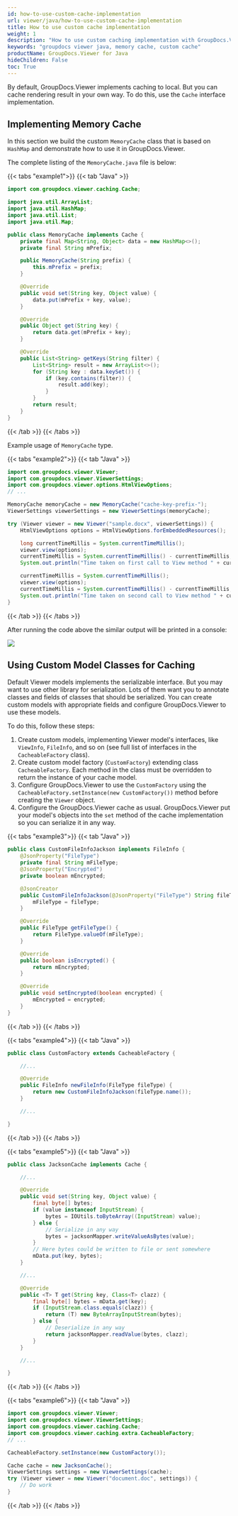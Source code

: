 ```yaml
---
id: how-to-use-custom-cache-implementation
url: viewer/java/how-to-use-custom-cache-implementation
title: How to use custom cache implementation
weight: 1
description: "How to use custom caching implementation with GroupDocs.Viewer using Java."
keywords: "groupdocs viewer java, memory cache, custom cache" 
productName: GroupDocs.Viewer for Java
hideChildren: False
toc: True
---
```


By default, GroupDocs.Viewer implements caching to local. But you can cache rendering result in your own way. To do this, use the `Cache` interface implementation.

## Implementing Memory Cache

In this section we build the custom `MemoryCache` class that is based on `HashMap` and demonstrate how to use it in GroupDocs.Viewer.

The complete listing of the `MemoryCache.java` file is below:

{{< tabs "example1">}}
{{< tab "Java" >}}
```java
import com.groupdocs.viewer.caching.Cache;

import java.util.ArrayList;
import java.util.HashMap;
import java.util.List;
import java.util.Map;

public class MemoryCache implements Cache {
    private final Map<String, Object> data = new HashMap<>();
    private final String mPrefix;

    public MemoryCache(String prefix) {
        this.mPrefix = prefix;
    }

    @Override
    public void set(String key, Object value) {
        data.put(mPrefix + key, value);
    }

    @Override
    public Object get(String key) {
        return data.get(mPrefix + key);
    }

    @Override
    public List<String> getKeys(String filter) {
        List<String> result = new ArrayList<>();
        for (String key : data.keySet()) {
            if (key.contains(filter)) {
                result.add(key);
            }
        }
        return result;
    }
}
```
{{< /tab >}}
{{< /tabs >}}

Example usage of `MemoryCache` type.

{{< tabs "example2">}}
{{< tab "Java" >}}
```java
import com.groupdocs.viewer.Viewer;
import com.groupdocs.viewer.ViewerSettings;
import com.groupdocs.viewer.options.HtmlViewOptions;
// ...

MemoryCache memoryCache = new MemoryCache("cache-key-prefix-");
ViewerSettings viewerSettings = new ViewerSettings(memoryCache);

try (Viewer viewer = new Viewer("sample.docx", viewerSettings)) {
    HtmlViewOptions options = HtmlViewOptions.forEmbeddedResources();

    long currentTimeMillis = System.currentTimeMillis();
    viewer.view(options);
    currentTimeMillis = System.currentTimeMillis() - currentTimeMillis;
    System.out.println("Time taken on first call to View method " + currentTimeMillis + " (ms).");

    currentTimeMillis = System.currentTimeMillis();
    viewer.view(options);
    currentTimeMillis = System.currentTimeMillis() - currentTimeMillis;
    System.out.println("Time taken on second call to View method " + currentTimeMillis + " (ms).");
}
```
{{< /tab >}}
{{< /tabs >}}

After running the code above the similar output will be printed in a console:

![](/viewer/java/images/how-to-use-custom-cache-implementation.png)

## Using Custom Model Classes for Caching

Default Viewer models implements the serializable interface. But you may want to use other library for serialization. Lots of them want you to annotate classes and fields of classes that should be serialized.
You can create custom models with appropriate fields and configure GroupDocs.Viewer to use these models.

To do this, follow these steps:

1. Create custom models, implementing Viewer model's interfaces, like `ViewInfo`, `FileInfo`, and so on (see full list of interfaces in the `CacheableFactory` class).
2. Create custom model factory (`CustomFactory`) extending class `CacheableFactory`. Each method in the class must be overridden to return the instance of your cache model.
3. Configure GroupDocs.Viewer to use the `CustomFactory` using the `CacheableFactory.setInstance(new CustomFactory())` method before creating the `Viewer` object.
4. Configure the GroupDocs.Viewer cache as usual. GroupDocs.Viewer put your model's objects into the `set` method of the cache implementation so you can serialize it in any way.

{{< tabs "example3">}}
{{< tab "Java" >}}
```java
public class CustomFileInfoJackson implements FileInfo {
    @JsonProperty("FileType")
    private final String mFileType;
    @JsonProperty("Encrypted")
    private boolean mEncrypted;

    @JsonCreator
    public CustomFileInfoJackson(@JsonProperty("FileType") String fileType) {
        mFileType = fileType;
    }

    @Override
    public FileType getFileType() {
        return FileType.valueOf(mFileType);
    }

    @Override
    public boolean isEncrypted() {
        return mEncrypted;
    }

    @Override
    public void setEncrypted(boolean encrypted) {
        mEncrypted = encrypted;
    }
}
```
{{< /tab >}}
{{< /tabs >}}

{{< tabs "example4">}}
{{< tab "Java" >}}
```java
public class CustomFactory extends CacheableFactory {

    //...

    @Override
    public FileInfo newFileInfo(FileType fileType) {
        return new CustomFileInfoJackson(fileType.name());
    }

    //...

}
```
{{< /tab >}}
{{< /tabs >}}

{{< tabs "example5">}}
{{< tab "Java" >}}
```java
public class JacksonCache implements Cache {

    //...

    @Override
    public void set(String key, Object value) {
        final byte[] bytes;
        if (value instanceof InputStream) {
            bytes = IOUtils.toByteArray((InputStream) value);
        } else {
            // Serialize in any way
            bytes = jacksonMapper.writeValueAsBytes(value);
        }
        // Here bytes could be written to file or sent somewhere
        mData.put(key, bytes);
    }

    //...

    @Override
    public <T> T get(String key, Class<T> clazz) {
        final byte[] bytes = mData.get(key);
        if (InputStream.class.equals(clazz)) {
            return (T) new ByteArrayInputStream(bytes);
        } else {
            // Deserialize in any way
            return jacksonMapper.readValue(bytes, clazz);
        }
    }

    //...

}
```
{{< /tab >}}
{{< /tabs >}}

{{< tabs "example6">}}
{{< tab "Java" >}}
```java
import com.groupdocs.viewer.Viewer;
import com.groupdocs.viewer.ViewerSettings;
import com.groupdocs.viewer.caching.Cache;
import com.groupdocs.viewer.caching.extra.CacheableFactory;
// ...

CacheableFactory.setInstance(new CustomFactory());

Cache cache = new JacksonCache();
ViewerSettings settings = new ViewerSettings(cache);
try (Viewer viewer = new Viewer("document.doc", settings)) {
    // Do work
}

```
{{< /tab >}}
{{< /tabs >}}